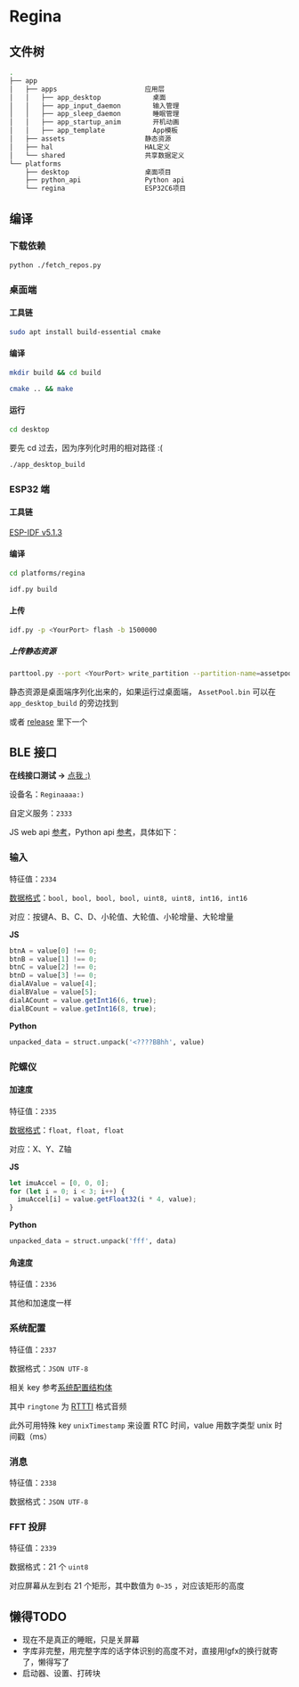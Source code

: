 # Regina

## 文件树

```bash
.
├── app
│   ├── apps                      应用层
│   │   ├── app_desktop             桌面
│   │   ├── app_input_daemon        输入管理
│   │   ├── app_sleep_daemon        睡眠管理
│   │   ├── app_startup_anim        开机动画
│   │   ├── app_template            App模板
│   ├── assets                    静态资源
│   ├── hal                       HAL定义
│   └── shared                    共享数据定义
└── platforms
    ├── desktop                   桌面项目
    ├── python_api                Python api
    └── regina                    ESP32C6项目
```

## 编译

### 下载依赖

```bash
python ./fetch_repos.py
```

### 桌面端

#### 工具链

```bash
sudo apt install build-essential cmake
```

#### 编译

```bash
mkdir build && cd build
```
```bash
cmake .. && make
```
#### 运行

```bash
cd desktop
```

要先 cd 过去，因为序列化时用的相对路径 :(

```bash
./app_desktop_build
```

### ESP32 端

#### 工具链

[ESP-IDF v5.1.3](https://docs.espressif.com/projects/esp-idf/en/v5.1.3/esp32s3/index.html)

#### 编译

```bash
cd platforms/regina
```

```bash
idf.py build
```

#### 上传

```bash
idf.py -p <YourPort> flash -b 1500000
```

##### 上传静态资源

```bash
parttool.py --port <YourPort> write_partition --partition-name=assetpool --input "path/to/AssetPool.bin"
```

静态资源是桌面端序列化出来的，如果运行过桌面端， `AssetPool.bin` 可以在 `app_desktop_build` 的旁边找到

或者 [release](https://github.com/Forairaaaaa/Regina/releases/latest) 里下一个

## BLE 接口

**在线接口测试 ->** [点我 :)](https://phalange.vercel.app/)

设备名：`Reginaaaa:)`

自定义服务：`2333`

JS web api [参考](https://github.com/Forairaaaaa/Phalange/blob/main/app/page.tsx#L40)，Python api [参考](https://github.com/Forairaaaaa/Regina/tree/main/platforms/python_api)，具体如下：

### 输入

特征值：`2334`

[数据格式](https://github.com/Forairaaaaa/Regina/blob/main/platforms/regina/main/hal_regina/components/hal_ble.cpp#L50)：`bool, bool, bool, bool, uint8, uint8, int16, int16`

对应：按键A、B、C、D、小轮值、大轮值、小轮增量、大轮增量

**JS**

```js
btnA = value[0] !== 0;
btnB = value[1] !== 0;
btnC = value[2] !== 0;
btnD = value[3] !== 0;
dialAValue = value[4];
dialBValue = value[5];
dialACount = value.getInt16(6, true);
dialBCount = value.getInt16(8, true);
```

**Python**

```python
unpacked_data = struct.unpack('<????BBhh', value)
```

### 陀螺仪

#### 加速度

特征值：`2335`

[数据格式](https://github.com/Forairaaaaa/Regina/blob/main/platforms/regina/main/hal_regina/components/hal_ble.cpp#L103)：`float, float, float`

对应：X、Y、Z轴

**JS**

```js
let imuAccel = [0, 0, 0];
for (let i = 0; i < 3; i++) {
  imuAccel[i] = value.getFloat32(i * 4, value);
}
```

**Python**

```python
unpacked_data = struct.unpack('fff', data)
```

#### 角速度

特征值：`2336`

其他和加速度一样

### 系统配置

特征值：`2337`

数据格式：`JSON UTF-8`

相关 key 参考[系统配置结构体](https://github.com/Forairaaaaa/Regina/blob/main/app/hal/types.h#L100)

其中 `ringtone` 为 [RTTTI](https://en.wikipedia.org/wiki/Run-time_type_information) 格式音频

此外可用特殊 key `unixTimestamp` 来设置 RTC 时间，value 用数字类型 unix 时间戳（ms）

### 消息

特征值：`2338`

数据格式：`JSON UTF-8`

### FFT 投屏 

特征值：`2339`

数据格式：21 个 `uint8`

对应屏幕从左到右 21 个矩形，其中数值为 `0~35` ，对应该矩形的高度

## 懒得TODO

- 现在不是真正的睡眠，只是关屏幕
- 字库非完整，用完整字库的话字体识别的高度不对，直接用lgfx的换行就寄了，懒得写了
- 启动器、设置、打砖块
